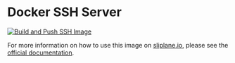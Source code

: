 # Docker SSH Server

[![Build and Push SSH Image](https://github.com/sliplane/docker-ssh/actions/workflows/release.yml/badge.svg)](https://github.com/sliplane/docker-ssh/actions/workflows/release.yml)

For more information on how to use this image on [sliplane.io](https://sliplane.io), please see the [official documentation](https://docs.sliplane.io/guides/ssh).
